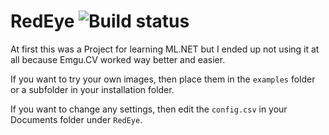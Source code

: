# RedEye   ![Build status](https://ci.appveyor.com/api/projects/status/40l1bf7fj0ceeq1u?svg=true)
At first this was a Project for learning ML.NET but I ended up not using it at all because Emgu.CV worked way better and easier.

If you want to try your own images, then place them in the `examples` folder or a subfolder in your installation folder.

If you want to change any settings, then edit the `config.csv` in your Documents folder under `RedEye`.
